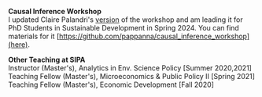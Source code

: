 **Causal Inference Workshop**\
I updated Claire Palandri's [version](https://clairepalandri.github.io/teaching/) of the workshop and am leading it for PhD Students in Sustainable Development in Spring 2024. You can find materials for it [https://github.com/pappanna/causal_inference_workshop](here).

**Other Teaching at SIPA**\
Instructor (Master's), Analytics in Env. Science Policy [Summer 2020,2021]\
Teaching Fellow (Master's), Microeconomics & Public Policy II [Spring 2021]\
Teaching Fellow (Master's), Economic Development [Fall 2020]